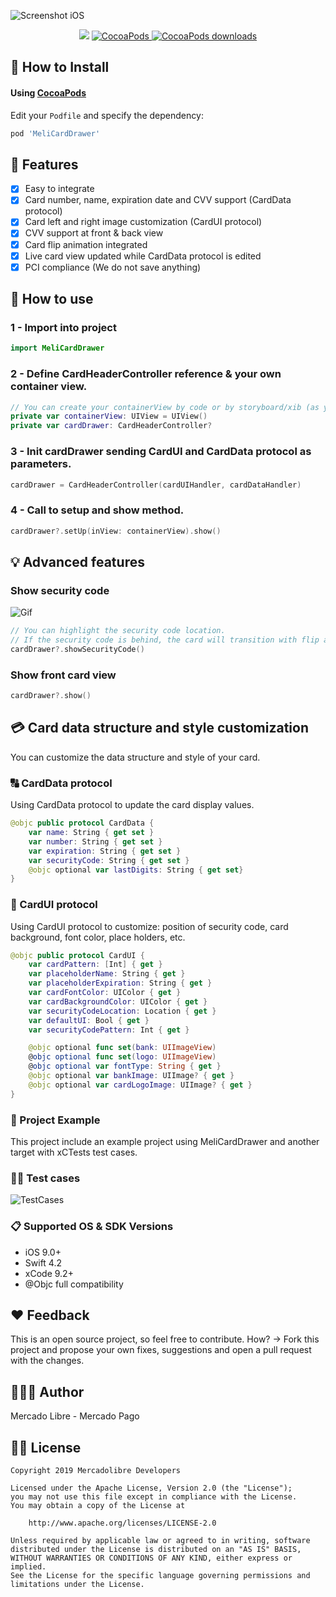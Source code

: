 ![Screenshot iOS](https://i.ibb.co/hCsHg7B/libcover.jpg)
<p align="center">
    <img src="https://img.shields.io/badge/Swift-4.2-orange.svg" />
    <a href="https://cocoapods.org/pods/MeliCardDrawer">
        <img src="https://img.shields.io/cocoapods/v/MeliCardDrawer.svg" alt="CocoaPods" />
    </a>
    <a href="https://cocoapods.org/pods/MeliCardDrawer">
        <img src="https://img.shields.io/cocoapods/dt/MeliCardDrawer.svg?style=flat" alt="CocoaPods downloads" />
    </a>
</p>

## 📲 How to Install

#### Using [CocoaPods](https://cocoapods.org)

Edit your `Podfile` and specify the dependency:

```ruby
pod 'MeliCardDrawer'
```

## 🌟 Features
- [x] Easy to integrate
- [x] Card number, name, expiration date and CVV support (CardData protocol)
- [x] Card left and right image customization (CardUI protocol)
- [x] CVV support at front & back view
- [x] Card flip animation integrated
- [x] Live card view updated while CardData protocol is edited
- [x] PCI compliance (We do not save anything)

## 🐒 How to use

### 1 - Import into project
```swift
import MeliCardDrawer
```

### 2 - Define CardHeaderController reference & your own container view.
```swift
// You can create your containerView by code or by storyboard/xib (as you like)
private var containerView: UIView = UIView()
private var cardDrawer: CardHeaderController?
```

### 3 - Init cardDrawer sending CardUI and CardData protocol as parameters.
```swift
cardDrawer = CardHeaderController(cardUIHandler, cardDataHandler)
```

### 4 - Call to setup and show method.
```swift
cardDrawer?.setUp(inView: containerView).show()
```

## 💡 Advanced features
### Show security code
![Gif](https://media.giphy.com/media/Ma67kJcJ0bl49kFsi3/giphy.gif)
```swift
// You can highlight the security code location. 
// If the security code is behind, the card will transition with flip animation.
cardDrawer?.showSecurityCode()
```

### Show front card view
```swift
cardDrawer?.show()
```

## 💳 Card data structure and style customization
You can customize the data structure and style of your card.

### 🔠 CardData protocol
Using CardData protocol to update the card display values.
```swift
@objc public protocol CardData {
    var name: String { get set }
    var number: String { get set }
    var expiration: String { get set }
    var securityCode: String { get set }
    @objc optional var lastDigits: String { get set}
}
```

### 🎨 CardUI protocol
Using CardUI protocol to customize: position of security code, card background, font color, place holders, etc.

```swift
@objc public protocol CardUI {
    var cardPattern: [Int] { get }
    var placeholderName: String { get }
    var placeholderExpiration: String { get }
    var cardFontColor: UIColor { get }
    var cardBackgroundColor: UIColor { get }
    var securityCodeLocation: Location { get }
    var defaultUI: Bool { get }
    var securityCodePattern: Int { get }

    @objc optional func set(bank: UIImageView)
    @objc optional func set(logo: UIImageView)
    @objc optional var fontType: String { get }
    @objc optional var bankImage: UIImage? { get }
    @objc optional var cardLogoImage: UIImage? { get }
}
```

### 🔮 Project Example
This project include an example project using MeliCardDrawer and another target with xCTests test cases.

### 🕵️‍♂️ Test cases
![TestCases](https://i.ibb.co/3c0h1wF/Tests.png)

### 📋 Supported OS & SDK Versions
* iOS 9.0+
* Swift 4.2
* xCode 9.2+
* @Objc full compatibility

## ❤️ Feedback
This is an open source project, so feel free to contribute. How? -> Fork this project and propose your own fixes, suggestions and open a pull request with the changes.

## 👨🏻‍💻 Author
Mercado Libre - Mercado Pago

## 👮🏻 License

```
Copyright 2019 Mercadolibre Developers

Licensed under the Apache License, Version 2.0 (the "License");
you may not use this file except in compliance with the License.
You may obtain a copy of the License at

    http://www.apache.org/licenses/LICENSE-2.0

Unless required by applicable law or agreed to in writing, software
distributed under the License is distributed on an "AS IS" BASIS,
WITHOUT WARRANTIES OR CONDITIONS OF ANY KIND, either express or implied.
See the License for the specific language governing permissions and
limitations under the License.
```